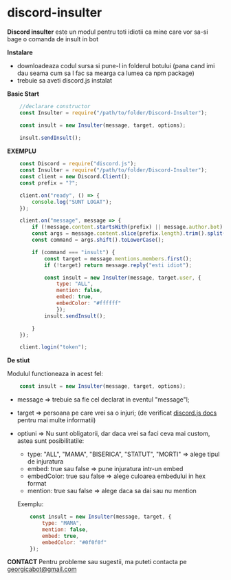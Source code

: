 # discord-insulter
**Discord insulter** este un modul pentru toti idiotii ca mine care vor sa-si bage o comanda de insult in bot


**Instalare**
 - downloadeaza codul sursa si pune-l in folderul botului (pana cand imi dau seama cum sa l fac sa mearga ca lumea ca npm package)
 - trebuie sa aveti discord.js instalat


**Basic Start**

```js
    //declarare constructor
    const Insulter = require("/path/to/folder/Discord-Insulter");

    const insult = new Insulter(message, target, options);
    
    insult.sendInsult();
```

**EXEMPLU**

```js
    const Discord = require("discord.js");
    const Insulter = require("/path/to/folder/Discord-Insulter");
    const client = new Discord.Client();
    const prefix = "?";

    client.on("ready", () => {
        console.log("SUNT LOGAT");
    });

    client.on("message", message => {
        if (!message.content.startsWith(prefix) || message.author.bot) return;
        const args = message.content.slice(prefix.length).trim().split(' ');
        const command = args.shift().toLowerCase();

        if (command === "insult") {
            const target = message.mentions.members.first();
            if (!target) return message.reply("esti idiot");

            const insult = new Insulter(message, target.user, {
                type: "ALL",
                mention: false, 
                embed: true, 
                embedColor: "#ffffff"
                });
            insult.sendInsult();

        }
    });

    client.login("token");
```

**De stiut**

Modulul functioneaza in acest fel:
```js
    const insult = new Insulter(message, target, options);
```

 - message => trebuie sa fie cel declarat in eventul "message"l;
 - target => persoana pe care vrei sa o injuri; (de verificat [discord.js docs](https://discord.js.org/#/docs/main/stable/class/MessageMentions?scrollTo=members) pentru mai multe informatii)
 - optiuni => Nu sunt obligatorii, dar daca vrei sa faci ceva mai custom, astea sunt posibilitatile:
    * type: "ALL", "MAMA", "BISERICA", "STATUT", "MORTI" => alege tipul de injuratura
    * embed: true sau false => pune injuratura intr-un embed
    * embedColor: true sau false => alege culoarea embedului in hex format
    * mention: true sau false => alege daca sa dai sau nu mention

    Exemplu:
    ```js
        const insult = new Insulter(message, target, {
            type: "MAMA",
            mention: false,
            embed: true,
            embedColor: "#0f0f0f"
        });
    ```

**CONTACT**
Pentru probleme sau sugestii, ma puteti contacta pe georgicabot@gmail.com
